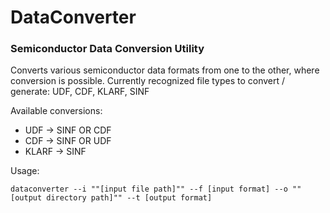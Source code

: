 # DataConverter
### Semiconductor Data Conversion Utility

Converts various semiconductor data formats from one to the other, where conversion is possible.
Currently recognized file types to convert / generate:  UDF, CDF, KLARF, SINF
       
Available conversions:
- UDF -> SINF OR CDF
- CDF -> SINF OR UDF
- KLARF -> SINF

Usage:  

    dataconverter --i ""[input file path]"" --f [input format] --o ""[output directory path]"" --t [output format]
